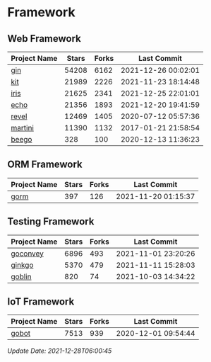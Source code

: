 # Framework

## Web Framework
| Project Name | Stars | Forks | Last Commit |
| ------------ | ----- | ----- | ----------- |
| [gin](https://github.com/gin-gonic/gin) | 54208 | 6162 | 2021-12-26 00:02:01 |
| [kit](https://github.com/go-kit/kit) | 21989 | 2226 | 2021-11-23 18:14:48 |
| [iris](https://github.com/kataras/iris) | 21625 | 2341 | 2021-12-25 22:01:01 |
| [echo](https://github.com/labstack/echo) | 21356 | 1893 | 2021-12-20 19:41:59 |
| [revel](https://github.com/revel/revel) | 12469 | 1405 | 2020-07-12 05:57:36 |
| [martini](https://github.com/go-martini/martini) | 11390 | 1132 | 2017-01-21 21:58:54 |
| [beego](https://github.com/astaxie/beego) | 328 | 100 | 2020-12-13 11:36:23 |

## ORM Framework
| Project Name | Stars | Forks | Last Commit |
| ------------ | ----- | ----- | ----------- |
| [gorm](https://github.com/jinzhu/gorm) | 397 | 126 | 2021-11-20 01:15:37 |

## Testing Framework
| Project Name | Stars | Forks | Last Commit |
| ------------ | ----- | ----- | ----------- |
| [goconvey](https://github.com/smartystreets/goconvey) | 6896 | 493 | 2021-11-01 23:20:26 |
| [ginkgo](https://github.com/onsi/ginkgo) | 5370 | 479 | 2021-11-11 15:28:03 |
| [goblin](https://github.com/franela/goblin) | 820 | 74 | 2021-10-03 14:34:22 |

## IoT Framework
| Project Name | Stars | Forks | Last Commit |
| ------------ | ----- | ----- | ----------- |
| [gobot](https://github.com/hybridgroup/gobot) | 7513 | 939 | 2020-12-01 09:54:44 |

*Update Date: 2021-12-28T06:00:45*